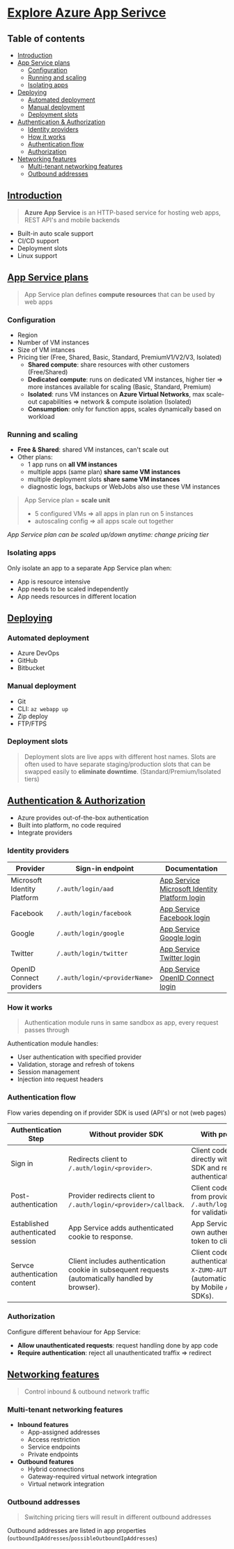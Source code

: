 # [Explore Azure App Serivce](https://learn.microsoft.com/en-us/training/modules/introduction-to-azure-app-service/)<!-- omit in toc -->

## Table of contents <!-- omit in toc -->
- [Introduction](#introduction)
- [App Service plans](#app-service-plans)
  - [Configuration](#configuration)
  - [Running and scaling](#running-and-scaling)
  - [Isolating apps](#isolating-apps)
- [Deploying](#deploying)
  - [Automated deployment](#automated-deployment)
  - [Manual deployment](#manual-deployment)
  - [Deployment slots](#deployment-slots)
- [Authentication \& Authorization](#authentication--authorization)
  - [Identity providers](#identity-providers)
  - [How it works](#how-it-works)
  - [Authentication flow](#authentication-flow)
  - [Authorization](#authorization)
- [Networking features](#networking-features)
  - [Multi-tenant networking features](#multi-tenant-networking-features)
  - [Outbound addresses](#outbound-addresses)

## [Introduction](https://learn.microsoft.com/en-us/training/modules/introduction-to-azure-app-service/2-azure-app-service)

> **Azure App Service** is an HTTP-based service for hosting web apps, REST API's and mobile backends

- Built-in auto scale support
- CI/CD support
- Deployment slots
- Linux support

## [App Service plans](https://learn.microsoft.com/en-us/training/modules/introduction-to-azure-app-service/3-azure-app-service-plans)

> App Service plan defines **compute resources** that can be used by web apps

### Configuration
- Region
- Number of VM instances
- Size of VM intances
- Pricing tier (Free, Shared, Basic, Standard, PremiumV1/V2/V3, Isolated)
  - **Shared compute**: share resources with other customers (Free/Shared)
  - **Dedicated compute**: runs on dedicated VM instances, higher tier => more instances available for scaling (Basic, Standard, Premium)
  - **Isolated**: runs VM instances on **Azure Virtual Networks**, max scale-out capabilities => network & compute isolation (Isolated)
  - **Consumption**: only for function apps, scales dynamically based on workload

### Running and scaling

- **Free & Shared**: shared VM instances, can't scale out
- Other plans: 
  - 1 app runs on **all VM instances**
  - multiple apps (same plan) **share same VM instances**
  - multiple deployment slots **share same VM instances**
  - diagnostic logs, backups or WebJobs also use these VM instances

> App Service plan = **scale unit**
> - 5 configured VMs => all apps in plan run on 5 instances
> - autoscaling config => all apps scale out together
> 
*App Service plan can be scaled up/down anytime: change pricing tier*

### Isolating apps

Only isolate an app to a separate App Service plan when:
- App is resource intensive
- App needs to be scaled independently
- App needs resources in different location

## [Deploying](https://learn.microsoft.com/en-us/training/modules/introduction-to-azure-app-service/4-deploy-code-to-app-service) 

### Automated deployment

- Azure DevOps
- GitHub
- Bitbucket

### Manual deployment

- Git
- CLI: `az webapp up`
- Zip deploy
- FTP/FTPS
  
### Deployment slots

> Deployment slots are live apps with different host names. Slots are often used to have separate staging/production slots that can be swapped easily to **eliminate downtime**. (Standard/Premium/Isolated tiers)

## [Authentication & Authorization](https://learn.microsoft.com/en-us/training/modules/introduction-to-azure-app-service/5-authentication-authorization-app-service)

- Azure provides out-of-the-box authentication
- Built into platform, no code required
- Integrate providers 

### Identity providers

| Provider | Sign-in endpoint| Documentation|
|---|---|---|
|Microsoft Identity Platform|`/.auth/login/aad`|[App Service Microsoft Identity Platform login](https://learn.microsoft.com/en-us/azure/app-service/configure-authentication-provider-aad)|
|Facebook|`/.auth/login/facebook`|[App Service Facebook login](https://learn.microsoft.com/en-us/azure/app-service/configure-authentication-provider-facebook)|
|Google|`/.auth/login/google`|[App Service Google login](https://learn.microsoft.com/en-us/azure/app-service/configure-authentication-provider-google)|
|Twitter|`/.auth/login/twitter`|[App Service Twitter login](https://learn.microsoft.com/en-us/azure/app-service/configure-authentication-provider-twitter)|
|OpenID Connect providers|`/.auth/login/<providerName>`|[App Service OpenID Connect login](https://learn.microsoft.com/en-us/azure/app-service/configure-authentication-provider-openid-connect)|

### How it works

> Authentication module runs in same sandbox as app, every request passes through

Authentication module handles:
- User authentication with specified provider
- Validation, storage and refresh of tokens
- Session management
- Injection into request headers

### Authentication flow

Flow varies depending on if provider SDK is used (API's) or not (web pages)

| Authentication Step | Without provider SDK | With provider SDK|
|---|---|---|
|Sign in |Redirects client to `/.auth/login/<provider>`. |Client code signs user in directly with provider's SDK and receives an authentication token. |
|Post-authentication|Provider redirects client to `/.auth/login/<provider>/callback`.|Client code posts token from provider to `/.auth/login/<provider>` for validation.|
|Established authenticated session|App Service adds authenticated cookie to response.|App Service returns its own authentication token to client code.|
|Servce authentication content|Client includes authentication cookie in subsequent requests (automatically handled by browser).|Client code presents authentication token in `X-ZUMO-AUTH` header (automatically handled by Mobile Apps client SDKs).|

### Authorization

Configure different behaviour for App Service: 
- **Allow unauthenticated requests**: request handling done by app code
- **Require authentication**: reject all unauthenticated traffix => redirect 

## [Networking features](https://learn.microsoft.com/en-us/training/modules/introduction-to-azure-app-service/6-network-features)

> Control inbound & outbound network traffic

### Multi-tenant networking features

- **Inbound features**
  - App-assigned addresses
  - Access restriction
  - Service endpoints
  - Private endpoints
- **Outbound features**
  - Hybrid connections
  - Gateway-required virtual network integration
  - Virtual network integration

### Outbound addresses

> Switching pricing tiers will result in different outbound addresses

Outbound addresses are listed in app properties (`outboundIpAddresses`/`possibleOutboundIpAddresses`)